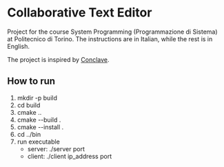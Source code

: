 # Collaborative Text Editor
Project for the course System Programming (Programmazione di Sistema) at Politecnico di Torino. The instructions are in Italian, while the rest is in English.

The project is inspired by [Conclave](https://conclave-team.github.io/conclave-site/).

## How to run
1. mkdir -p build
2. cd build
3. cmake ..
4. cmake --build .
5. cmake --install .
6. cd ../bin
7. run executable
   * server: ./server port
   * client: ./client ip_address port
